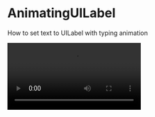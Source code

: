 # AnimatingUILabel
How to set text to UILabel with typing animation

![Alt text](TypingAnimation.mov?raw=true "Animate UILabel like typing")
